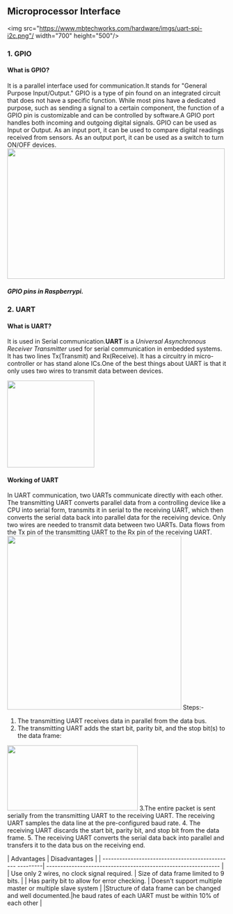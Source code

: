## Microprocessor Interface
<img src="https://www.mbtechworks.com/hardware/imgs/uart-spi-i2c.png"/ width="700" height="500"/>

### 1. GPIO
#### What is GPIO?
It is a parallel interface used for communication.It stands for "General Purpose Input/Output." GPIO is a type of pin found on an integrated circuit that does not have a specific function. While most pins have a dedicated purpose, such as sending a signal to a certain component, the function of a GPIO pin is customizable and can be controlled by software.A GPIO port handles both incoming and outgoing digital signals.
GPIO can be used as Input or Output.
As an input port, it can be used to compare digital readings received from sensors.
As an output port, it can be used as a switch to turn ON/OFF devices.
<img src="https://www.electronicwings.com/public/images/user_images/images/Raspberry%20Pi/RaspberryPi_GPIO/Raspberry%20pi%203%20GPIO_pins_v2.png" width="500" height="300"/>
##### GPIO pins in Raspberrypi.

### 2. UART
#### What is UART?
It is used in Serial communication.**UART** is a _Universal Asynchronous Receiver Transmitter_ used for serial communication in embedded systems. It has two lines Tx(Transmit) and Rx(Receive). It has a circuitry in micro-controller or has stand alone ICs.One of the best things about UART is that it only uses two wires to transmit data between devices.

<img src="https://www.circuitbasics.com/wp-content/uploads/2016/01/Introduction-to-UART-Basic-Connection-Diagram-300x147.png" width=" 200" height="200"/>

#### Working of UART
In UART communication, two UARTs communicate directly with each other. The transmitting UART converts parallel data from a controlling device like a CPU into serial form, transmits it in serial to the receiving UART, which then converts the serial data back into parallel data for the receiving device. Only two wires are needed to transmit data between two UARTs. Data flows from the Tx pin of the transmitting UART to the Rx pin of the receiving UART.
<img src="https://www.circuitbasics.com/wp-content/uploads/2016/01/Introduction-to-UART-Data-Transmission-Diagram-768x331.png" width="400" heigth="200"/>
Steps:-
1. The transmitting UART receives data in parallel from the data bus.
2. The transmitting UART adds the start bit, parity bit, and the stop bit(s) to the data frame:
<img src="https://www.circuitbasics.com/wp-content/uploads/2016/01/Introduction-to-UART-Data-Transmission-Diagram-UART-Adds-Start-Parity-ad-Stop-Bits-2-300x179.png" width="300" height="150"/>
3.The entire packet is sent serially from the transmitting UART to the receiving UART. The receiving UART samples the data
line at the pre-configured baud rate.
4.  The receiving UART discards the start bit, parity bit, and stop bit from the data frame.
5. The receiving UART converts the serial data back into parallel and transfers it to the data bus on the receiving end.



| Advantages                                               |      Disadvantages                                             |
| ----------------------------------------------- ---------| -------------------------------------------------------------- |
| Use only 2 wires, no clock signal required.              | Size of data frame limited to 9 bits.                          |
| Has parity bit to allow for error checking.              | Doesn't support multiple master or multiple slave system       |
|Structure of data frame can be changed and well documented.|he baud rates of each UART must be within 10% of each other    |

